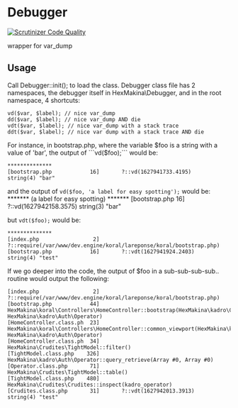 # Debugger
[![Scrutinizer Code Quality](https://scrutinizer-ci.com/g/HexMakina/Debugger/badges/quality-score.png?b=main)](https://scrutinizer-ci.com/g/HexMakina/Debugger/?branch=main)

wrapper for var_dump

## Usage
Call Debugger::init(); to load the class.
Debugger class file has 2 namespaces, the debugger itself in HexMakina\Debugger, and in the root namespace, 4 shortcuts:

```
vd($var, $label); // nice var_dump
dd($var, $label); // nice var_dump AND die
vdt($var, $label); // nice var_dump with a stack trace
ddt($var, $label); // nice var dump with a stack trace AND die
```

For instance, in bootstrap.php, where the variable $foo is a string with a value of 'bar', the output of ```vd($foo);``` would be:
```
**************
[bootstrap.php            16]       ?::vd(1627941733.4195)
string(4) "bar"
```

and the output of ```vd($foo, 'a label for easy spotting');``` would be:
******* (a label for easy spotting) *******
[bootstrap.php            16]       ?::vd(1627942158.3575)
string(3) "bar"


but ```vdt($foo);``` would be:
```
**************
[index.php                 2]          ?::require(/var/www/dev.engine/koral/lareponse/koral/bootstrap.php)
[bootstrap.php            16]       ?::vdt(1627941924.2403)
string(4) "test"
```

If we go deeper into the code, the output of $foo in a sub-sub-sub-sub.. routine would output the following:

```
[index.php                 2]                            ?::require(/var/www/dev.engine/koral/lareponse/koral/bootstrap.php)
[bootstrap.php            44]                         HexMakina\koral\Controllers\HomeController::bootstrap(HexMakina\kadro\Controllers\ReceptionController, HexMakina\kadro\Auth\Operator)
[HomeController.class.ph  23]                      HexMakina\koral\Controllers\HomeController::common_viewport(HexMakina\kadro\Controllers\ReceptionController, HexMakina\kadro\Auth\Operator)
[HomeController.class.ph  34]                   HexMakina\Crudites\TightModel::filter()
[TightModel.class.php    326]                HexMakina\kadro\Auth\Operator::query_retrieve(Array #0, Array #0)
[Operator.class.php       71]             HexMakina\Crudites\TightModel::table()
[TightModel.class.php    480]          HexMakina\Crudites\Crudites::inspect(kadro_operator)
[Crudites.class.php       31]       ?::vdt(1627942013.3913)
string(4) "test"
```

